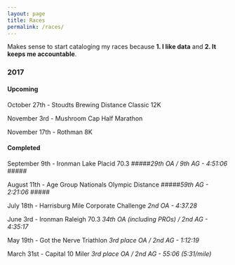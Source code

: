 ```yaml
---
layout: page
title: Races
permalink: /races/
---
```


Makes sense to start cataloging my races because **1. I like data** and **2. It keeps me accountable**.

### **2017** ###

#### **Upcoming** ###

October 27th - Stoudts Brewing Distance Classic 12K

November 3rd - Mushroom Cap Half Marathon

November 17th - Rothman 8K

#### **Completed** ###

September 9th - Ironman Lake Placid 70.3
#####*29th OA / 9th AG - 4:51:06* #####

August 11th - Age Group Nationals Olympic Distance
#####*59th AG - 2:21:06* #####

July 18th - Harrisburg Mile Corporate Challenge
*2nd OA - 4:37.28*

June 3rd - Ironman Raleigh 70.3
*34th OA (including PROs) / 2nd AG - 4:35:17*

May 19th - Got the Nerve Triathlon
*3rd place OA / 2nd AG - 1:12:19*

March 31st - Capital 10 Miler
*3rd place OA / 2nd AG - 55:06 (5:31/mile)*
